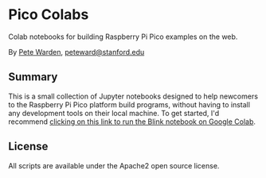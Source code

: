 # Pico Colabs

Colab notebooks for building Raspberry Pi Pico examples on the web.

By [Pete Warden](https://twitter.com/petewarden), peteward@stanford.edu

## Summary

This is a small collection of Jupyter notebooks designed to help newcomers to the Raspberry Pi Pico platform build programs, without having to install any development tools on their local machine. To get started, I'd recommend [clicking on this link to run the Blink notebook on Google Colab](https://colab.research.google.com/github/petewarden/pico_colabs/blob/main/Building_Blink_for_the_Raspberry_Pi_Pico.ipynb). 

## License

All scripts are available under the Apache2 open source license.
